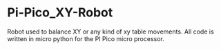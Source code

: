 # Pi-Pico_XY-Robot
Robot used to balance XY or any kind of xy table movements. All code is written in micro python for the PI Pico micro processor.
